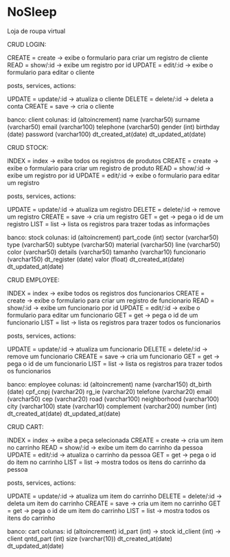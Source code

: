 # NoSleep
Loja de roupa virtual

CRUD LOGIN:

CREATE = create   -> exibe o formulario para criar um registro de cliente
READ   = show/:id -> exibe um registro por id
UPDATE = edit/:id -> exibe o formulario para editar o cliente

posts, services, actions:

UPDATE = update/:id -> atualiza o cliente
DELETE = delete/:id -> deleta a conta
CREATE = save       -> cria o cliente

banco: client
colunas:
id           (altoincrement)
name         (varchar50)
surname      (varchar50)
email        (varchar100)
telephone    (varchar50)
gender       (int)
birthday     (date)
password     (varchar100)
dt_created_at(date)
dt_updated_at(date)

CRUD STOCK:

INDEX  = index    -> exibe todos os registros de produtos
CREATE = create   -> exibe o formulario para criar um registro de produto
READ   = show/:id -> exibe um registro por id
UPDATE = edit/:id -> exibe o formulario para editar um registro

posts, services, actions:

UPDATE = update/:id -> atualiza um registro
DELETE = delete/:id -> remove um registro
CREATE = save       -> cria um registro
GET    = get        -> pega o id de um registro
LIST   = list       -> lista os registros para trazer todas as informações

banco: stock
colunas:
id           (altoincrement)
part_code    (int)
sector       (varchar50)
type         (varchar50)
subtype      (varchar50)
material     (varchar50)
line         (varchar50)
color        (varchar50)
details      (varchar50)
tamanho      (varchar10)
funcionario  (varchar150)
dt_register  (date)
valor        (float)
dt_created_at(date)
dt_updated_at(date)

CRUD EMPLOYEE:

INDEX  = index    -> exibe todos os registros dos funcionarios
CREATE = create   -> exibe o formulario para criar um registro de funcionario
READ   = show/:id -> exibe um funcionario por id
UPDATE = edit/:id -> exibe o formulario para editar um funcionario
GET    = get      -> pega o id de um funcionario
LIST   = list     -> lista os registros para trazer todos os funcionarios

posts, services, actions:

UPDATE = update/:id -> atualiza um funcionario
DELETE = delete/:id -> remove um funcionario
CREATE = save       -> cria um funcionario
GET    = get        -> pega o id de um funcionario
LIST   = list       -> lista os registros para trazer todos os funcionarios

banco: employee
colunas:
id           (altoincrement)
name         (varchar150)
dt_birth     (date)
cpf_cnpj     (varchar20)
rg_ie        (varchar20)
telefone     (varchar20)
email        (varchar50)
cep          (varchar20)
road         (varchar100)
neighborhood (varchar100)
city         (varchar100)
state        (varchar10)
complement   (varchar200)
number       (int)
dt_created_at(date)
dt_updated_at(date)

CRUD CART:

INDEX  = index    -> exibe a peça selecionada
CREATE = create   -> cria um item no carrinho
READ   = show/:id -> exibe um item do carrinho da pessoa
UPDATE = edit/:id -> atualiza o carrinho da pessoa
GET    = get      -> pega o id do item no carrinho
LIST   = list     -> mostra todos os itens do carrinho da pessoa

posts, services, actions:

UPDATE = update/:id -> atualiza um item do carrinho
DELETE = delete/:id -> deleta um item do carrinho
CREATE = save       -> cria um item no carrinho 
GET    = get        -> pega o id de um item do carrinho
LIST   = list       -> mostra todos os itens do carrinho

banco: cart
colunas:
id           (altoincrement)
id_part      (int)              -> stock
id_client    (int)              -> client
qntd_part    (int)
size         (varchar(10))
dt_created_at(date)
dt_updated_at(date)